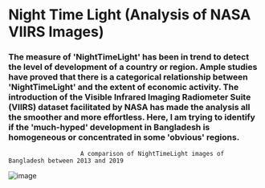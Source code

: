 # Night Time Light (Analysis of NASA VIIRS Images)
### The measure of 'NightTimeLight' has been in trend to detect the level of development of a country or region. Ample studies have proved that there is a categorical relationship between 'NightTimeLight' and the extent of economic activity. The introduction of the Visible Infrared Imaging Radiometer Suite (VIIRS) dataset facilitated by NASA has made the analysis all the smoother and more effortless. Here, I am trying to identify if the 'much-hyped' development in Bangladesh is homogeneous or concentrated in some 'obvious' regions.
                        A comparison of NightTimeLight images of Bangladesh between 2013 and 2019
![image](https://drive.google.com/uc?export=view&id=1DOU-y-OW_8W3FQd5uzOqNdFLwIDxPD-f)
